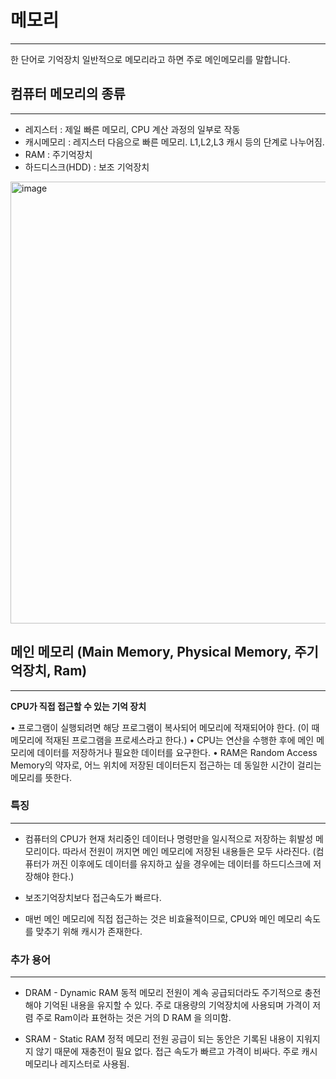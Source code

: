 # 메모리
---
한 단어로 기억장치
일반적으로 메모리라고 하면 주로 메인메모리를 말합니다.


## 컴퓨터 메모리의 종류
---

- 레지스터 : 제일 빠른 메모리, CPU 계산 과정의 일부로 작동
- 캐시메모리 : 레지스터 다음으로 빠른 메모리. L1,L2,L3 캐시 등의 단계로 나누어짐.
- RAM : 주기억장치
- 하드디스크(HDD) : 보조 기억장치

<img width="707" alt="image" src="https://github.com/ujgon/git_study/assets/125572887/c2ecc142-9989-4d84-b577-b719eaf4197e">




## 메인 메모리 (Main Memory, Physical Memory, 주기억장치, Ram)
---

**CPU가 직접 접근할 수 있는 기억 장치**


• 프로그램이 실행되려면 해당 프로그램이 복사되어 메모리에 적재되어야 한다. (이 때 메모리에 적재된 프로그램을 프로세스라고 한다.)
• CPU는 연산을 수행한 후에 메인 메모리에 데이터를 저장하거나 필요한 데이터를 요구한다.
• RAM은 Random Access Memory의 약자로, 어느 위치에 저장된 데이터든지 접근하는 데 동일한 시간이 걸리는 메모리를 뜻한다.

### 특징
---
*	컴퓨터의 CPU가 현재 처리중인 데이터나 명령만을 일시적으로 저장하는 휘발성 메모리이다.
따라서 전원이 꺼지면 메인 메모리에 저장된 내용들은 모두 사라진다.
(컴퓨터가 꺼진 이후에도 데이터를 유지하고 싶을 경우에는 데이터를 하드디스크에 저장해야 한다.)

* 보조기억장치보다 접근속도가 빠르다.

* 매번 메인 메모리에 직접 접근하는 것은 비효율적이므로, CPU와 메인 메모리 속도를 맞추기 위해 캐시가 존재한다.



### 추가 용어
---
* DRAM - Dynamic RAM
동적 메모리
전원이 계속 공급되더라도 주기적으로 충전해야 기억된 내용을 유지할 수 있다.
주로 대용량의 기억장치에 사용되며 가격이 저렴
주로 Ram이라 표현하는 것은 거의 D RAM 을 의미함.

* SRAM - Static RAM
정적 메모리
전원 공급이 되는 동안은 기록된 내용이 지워지지 않기 때문에 재충전이 필요 없다.
접근 속도가 빠르고 가격이 비싸다.
주로 캐시메모리나 레지스터로 사용됨.

